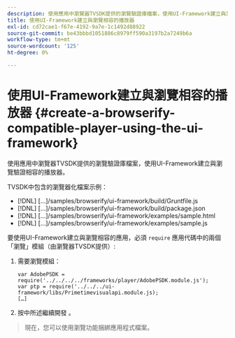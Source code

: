 ```yaml
---
description: 使用應用中瀏覽器TVSDK提供的瀏覽驗證庫檔案，使用UI-Framework建立與瀏覽驗證相容的播放器。
title: 使用UI-Framework建立與瀏覽相容的播放器
exl-id: cd72cae1-f67e-4192-9a7e-1c1492d88922
source-git-commit: be43bbbd1051886c8979ff590a3197b2a7249b6a
workflow-type: tm+mt
source-wordcount: '125'
ht-degree: 0%

---
```


# 使用UI-Framework建立與瀏覽相容的播放器 {#create-a-browserify-compatible-player-using-the-ui-framework}

使用應用中瀏覽器TVSDK提供的瀏覽驗證庫檔案，使用UI-Framework建立與瀏覽驗證相容的播放器。

TVSDK中包含的瀏覽器化檔案示例：

* [!DNL] [...]/samples/browserify/ui-framework/build/Gruntfile.js
* [!DNL] [...]/samples/browserify/ui-framework/build/package.json
* [!DNL] [...]/samples/browserify/ui-framework/examples/sample.html
* [!DNL] [...]/samples/browserify/ui-framework/examples/sample.js

要使用UI-Framework建立與瀏覽相容的應用，必須 `require` 應用代碼中的兩個「瀏覽」模組（由瀏覽器TVSDK提供）:

1. 需要瀏覽模組：

   ```
   var AdobePSDK = require('../../../../frameworks/player/AdobePSDK.module.js');  
   var ptp = require('../../../ui-framework/libs/Primetimevisualapi.module.js);  
   […]
   ```

1. 按中所述繼續開發 [](../../../browser-tvsdk-2.4/getting-started/c-psdk-browser-tvsdk-2.4-create-a-basic-player/t-psdk-browser-tvsdk-2.4-create-basic-player-uif.md)。
>現在，您可以使用瀏覽功能捆綁應用程式檔案。
